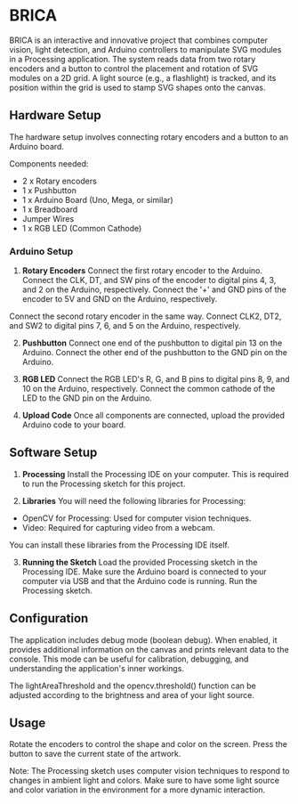 # BRICA

BRICA is an interactive and innovative project that combines computer vision, light detection, and Arduino controllers to manipulate SVG modules in a Processing application. The system reads data from two rotary encoders and a button to control the placement and rotation of SVG modules on a 2D grid. A light source (e.g., a flashlight) is tracked, and its position within the grid is used to stamp SVG shapes onto the canvas.

## Hardware Setup

The hardware setup involves connecting rotary encoders and a button to an Arduino board.

Components needed:

- 2 x Rotary encoders
- 1 x Pushbutton
- 1 x Arduino Board (Uno, Mega, or similar)
- 1 x Breadboard
- Jumper Wires
- 1 x RGB LED (Common Cathode)

### Arduino Setup

1. **Rotary Encoders**
   Connect the first rotary encoder to the Arduino. Connect the CLK, DT, and SW pins of the encoder to digital pins 4, 3, and 2 on the Arduino, respectively. Connect the '+' and GND pins of the encoder to 5V and GND on the Arduino, respectively.

Connect the second rotary encoder in the same way. Connect CLK2, DT2, and SW2 to digital pins 7, 6, and 5 on the Arduino, respectively.

2. **Pushbutton**
   Connect one end of the pushbutton to digital pin 13 on the Arduino. Connect the other end of the pushbutton to the GND pin on the Arduino.

3. **RGB LED**
   Connect the RGB LED's R, G, and B pins to digital pins 8, 9, and 10 on the Arduino, respectively. Connect the common cathode of the LED to the GND pin on the Arduino.

4. **Upload Code**
   Once all components are connected, upload the provided Arduino code to your board.

## Software Setup

1. **Processing**
   Install the Processing IDE on your computer. This is required to run the Processing sketch for this project.

2. **Libraries**
   You will need the following libraries for Processing:

- OpenCV for Processing: Used for computer vision techniques.
- Video: Required for capturing video from a webcam.

You can install these libraries from the Processing IDE itself.

3. **Running the Sketch**
   Load the provided Processing sketch in the Processing IDE. Make sure the Arduino board is connected to your computer via USB and that the Arduino code is running. Run the Processing sketch.

## Configuration

The application includes debug mode (boolean debug). When enabled, it provides additional information on the canvas and prints relevant data to the console. This mode can be useful for calibration, debugging, and understanding the application's inner workings.

The lightAreaThreshold and the opencv.threshold() function can be adjusted according to the brightness and area of your light source.

## Usage

Rotate the encoders to control the shape and color on the screen. Press the button to save the current state of the artwork.

Note: The Processing sketch uses computer vision techniques to respond to changes in ambient light and colors. Make sure to have some light source and color variation in the environment for a more dynamic interaction.
